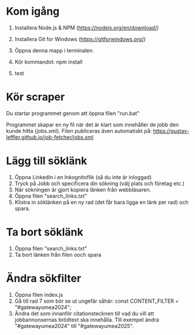 # Kom igång
1. Installera Node.js & NPM (https://nodejs.org/en/download/)
2. Installera Git for Windows (https://gitforwindows.org/)
3. Öppna denna mapp i terminalen.
4. Kör kommandot: npm install

5. test

# Kör scraper
Du startar programmet genom att öppna filen "run.bat"

Programmet skapar en ny fil när det är klart som innehåller de jobb den kunde hitta (jobs.xml).
Filen publiceras även automatiskt på: https://gustav-leffler.github.io/job-fetcher/jobs.xml

# Lägg till söklänk
1. Öppna LinkedIn i en Inkognitoflik (så du inte är inloggad)
2. Tryck på Jobb och specificera din sökning (välj plats och företag etc.)
3. När sökningen är gjort kopiera länken från webbläsaren. 
3. Öppna filen "search_links.txt"
4. Klistra in söklänken på en ny rad (det får bara ligga en länk per rad) och spara.

# Ta bort söklänk
1. Öppna filen "search_links.txt"
2. Ta bort länken från filen ooch spara

# Ändra sökfilter
1. Öppna filen index.js
2. Gå till rad 7 som bör se ut ungefär såhär: const CONTENT_FILTER = "#gatewayumea2024";
3. Ändra det som innanför citationstecknen till vad du vill att jobbannonsernas brödtext ska innehålla. Till exempel ändra "#gatewayumea2024" till "#gatewayumea2025".
